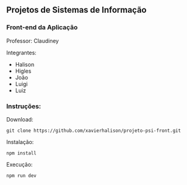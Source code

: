 ## Projetos de Sistemas de Informação

### Front-end da Aplicação

Professor: Claudiney

Integrantes:

- Halison
- Higles
- João
- Luigi
- Luiz

### Instruções:

Download:

```
git clone https://github.com/xavierhalison/projeto-psi-front.git
```

Instalação:

```
npm install
```

Execução:

```
npm run dev
```
